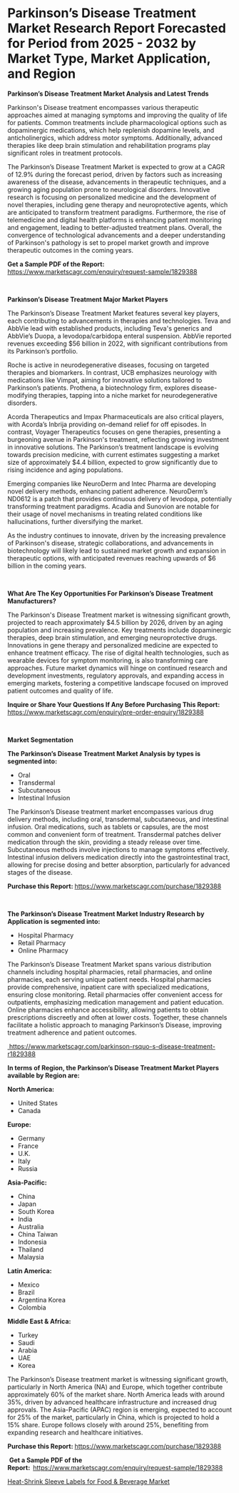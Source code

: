 <p><h1>Parkinson’s Disease Treatment Market Research Report Forecasted for Period from 2025 -  2032 by Market Type, Market Application, and Region</h1></p><p><strong>Parkinson’s Disease Treatment Market Analysis and Latest Trends</strong></p>
<p><p>Parkinson's Disease treatment encompasses various therapeutic approaches aimed at managing symptoms and improving the quality of life for patients. Common treatments include pharmacological options such as dopaminergic medications, which help replenish dopamine levels, and anticholinergics, which address motor symptoms. Additionally, advanced therapies like deep brain stimulation and rehabilitation programs play significant roles in treatment protocols. </p><p>The Parkinson’s Disease Treatment Market is expected to grow at a CAGR of 12.9% during the forecast period, driven by factors such as increasing awareness of the disease, advancements in therapeutic techniques, and a growing aging population prone to neurological disorders. Innovative research is focusing on personalized medicine and the development of novel therapies, including gene therapy and neuroprotective agents, which are anticipated to transform treatment paradigms. Furthermore, the rise of telemedicine and digital health platforms is enhancing patient monitoring and engagement, leading to better-adjusted treatment plans. Overall, the convergence of technological advancements and a deeper understanding of Parkinson's pathology is set to propel market growth and improve therapeutic outcomes in the coming years.</p></p>
<p><strong>Get a Sample PDF of the Report:&nbsp;</strong> <a href="https://www.marketscagr.com/enquiry/request-sample/1829388?utm_campaign=3019&utm_medium=2&utm_source=Github&utm_content=ia&utm_term=26032025&utm_id=parkinsons-disease-treatment">https://www.marketscagr.com/enquiry/request-sample/1829388</a></p>
<p>&nbsp;</p>
<p><strong>Parkinson’s Disease Treatment Major Market Players</strong></p>
<p><p>The Parkinson’s Disease Treatment Market features several key players, each contributing to advancements in therapies and technologies. Teva and AbbVie lead with established products, including Teva's generics and AbbVie’s Duopa, a levodopa/carbidopa enteral suspension. AbbVie reported revenues exceeding $56 billion in 2022, with significant contributions from its Parkinson’s portfolio.</p><p>Roche is active in neurodegenerative diseases, focusing on targeted therapies and biomarkers. In contrast, UCB emphasizes neurology with medications like Vimpat, aiming for innovative solutions tailored to Parkinson’s patients. Prothena, a biotechnology firm, explores disease-modifying therapies, tapping into a niche market for neurodegenerative disorders.</p><p>Acorda Therapeutics and Impax Pharmaceuticals are also critical players, with Acorda’s Inbrija providing on-demand relief for off episodes. In contrast, Voyager Therapeutics focuses on gene therapies, presenting a burgeoning avenue in Parkinson's treatment, reflecting growing investment in innovative solutions. The Parkinson’s treatment landscape is evolving towards precision medicine, with current estimates suggesting a market size of approximately $4.4 billion, expected to grow significantly due to rising incidence and aging populations.</p><p>Emerging companies like NeuroDerm and Intec Pharma are developing novel delivery methods, enhancing patient adherence. NeuroDerm’s ND0612 is a patch that provides continuous delivery of levodopa, potentially transforming treatment paradigms. Acadia and Sunovion are notable for their usage of novel mechanisms in treating related conditions like hallucinations, further diversifying the market.</p><p>As the industry continues to innovate, driven by the increasing prevalence of Parkinson's disease, strategic collaborations, and advancements in biotechnology will likely lead to sustained market growth and expansion in therapeutic options, with anticipated revenues reaching upwards of $6 billion in the coming years.</p></p>
<p>&nbsp;</p>
<p><strong>What Are The Key Opportunities For Parkinson’s Disease Treatment Manufacturers?</strong></p>
<p><p>The Parkinson's Disease Treatment market is witnessing significant growth, projected to reach approximately $4.5 billion by 2026, driven by an aging population and increasing prevalence. Key treatments include dopaminergic therapies, deep brain stimulation, and emerging neuroprotective drugs. Innovations in gene therapy and personalized medicine are expected to enhance treatment efficacy. The rise of digital health technologies, such as wearable devices for symptom monitoring, is also transforming care approaches. Future market dynamics will hinge on continued research and development investments, regulatory approvals, and expanding access in emerging markets, fostering a competitive landscape focused on improved patient outcomes and quality of life.</p></p>
<p><strong>Inquire or Share Your Questions If Any Before Purchasing This Report:</strong> <a href="https://www.marketscagr.com/enquiry/pre-order-enquiry/1829388?utm_campaign=3019&utm_medium=2&utm_source=Github&utm_content=ia&utm_term=26032025&utm_id=parkinsons-disease-treatment">https://www.marketscagr.com/enquiry/pre-order-enquiry/1829388</a></p>
<p>&nbsp;</p>
<p><strong>Market Segmentation</strong></p>
<p><strong>The Parkinson’s Disease Treatment Market Analysis by types is segmented into:</strong></p>
<p><ul><li>Oral</li><li>Transdermal</li><li>Subcutaneous</li><li>Intestinal Infusion</li></ul></p>
<p><p>The Parkinson’s Disease treatment market encompasses various drug delivery methods, including oral, transdermal, subcutaneous, and intestinal infusion. Oral medications, such as tablets or capsules, are the most common and convenient form of treatment. Transdermal patches deliver medication through the skin, providing a steady release over time. Subcutaneous methods involve injections to manage symptoms effectively. Intestinal infusion delivers medication directly into the gastrointestinal tract, allowing for precise dosing and better absorption, particularly for advanced stages of the disease.</p></p>
<p><strong>Purchase this Report:&nbsp;</strong><a href="https://www.marketscagr.com/purchase/1829388?utm_campaign=3019&utm_medium=2&utm_source=Github&utm_content=ia&utm_term=26032025&utm_id=parkinsons-disease-treatment">https://www.marketscagr.com/purchase/1829388</a></p>
<p>&nbsp;</p>
<p><strong>The Parkinson’s Disease Treatment Market Industry Research by Application is segmented into:</strong></p>
<p><ul><li>Hospital Pharmacy</li><li>Retail Pharmacy</li><li>Online Pharmacy</li></ul></p>
<p><p>The Parkinson’s Disease Treatment Market spans various distribution channels including hospital pharmacies, retail pharmacies, and online pharmacies, each serving unique patient needs. Hospital pharmacies provide comprehensive, inpatient care with specialized medications, ensuring close monitoring. Retail pharmacies offer convenient access for outpatients, emphasizing medication management and patient education. Online pharmacies enhance accessibility, allowing patients to obtain prescriptions discreetly and often at lower costs. Together, these channels facilitate a holistic approach to managing Parkinson’s Disease, improving treatment adherence and patient outcomes.</p></p>
<p><a href="https://www.marketscagr.com/parkinson-rsquo-s-disease-treatment-r1829388?utm_campaign=3019&utm_medium=2&utm_source=Github&utm_content=ia&utm_term=26032025&utm_id=parkinsons-disease-treatment">&nbsp;https://www.marketscagr.com/parkinson-rsquo-s-disease-treatment-r1829388</a></p>
<p><strong>In terms of Region, the Parkinson’s Disease Treatment Market Players available by Region are:</strong></p>
<p>
    <p> <strong> North America: </strong>
        <ul>
            <li>United States</li>
            <li>Canada</li>
        </ul>
        </p> 
    <p> <strong> Europe: </strong>
        <ul>
            <li>Germany</li>
            <li>France</li>
            <li>U.K.</li>
            <li>Italy</li>
            <li>Russia</li>
        </ul>
        </p> 
    <p> <strong> Asia-Pacific: </strong>
        <ul>
            <li>China</li>
            <li>Japan</li>
            <li>South Korea</li>
            <li>India</li>
            <li>Australia</li>
            <li>China Taiwan</li>
            <li>Indonesia</li>
            <li>Thailand</li>
            <li>Malaysia</li>
        </ul>
        </p> 
    <p> <strong> Latin America: </strong>
        <ul>
            <li>Mexico</li>
            <li>Brazil</li>
            <li>Argentina Korea</li>
            <li>Colombia</li>
        </ul>
        </p> 
    <p> <strong> Middle East & Africa: </strong>
        <ul>
            <li>Turkey</li>
            <li>Saudi</li>
            <li>Arabia</li>
            <li>UAE</li>
            <li>Korea</li>
        </ul>
    </p>
    </p>
<p><p>The Parkinson’s Disease treatment market is witnessing significant growth, particularly in North America (NA) and Europe, which together contribute approximately 60% of the market share. North America leads with around 35%, driven by advanced healthcare infrastructure and increased drug approvals. The Asia-Pacific (APAC) region is emerging, expected to account for 25% of the market, particularly in China, which is projected to hold a 15% share. Europe follows closely with around 25%, benefiting from expanding research and healthcare initiatives.</p></p>
<p><strong>Purchase this Report: </strong><a href="https://www.marketscagr.com/purchase/1829388?utm_campaign=3019&utm_medium=2&utm_source=Github&utm_content=ia&utm_term=26032025&utm_id=parkinsons-disease-treatment">https://www.marketscagr.com/purchase/1829388</a></p>
<p>&nbsp;<strong>Get a Sample PDF of the Report:&nbsp;&nbsp;</strong><a href="https://www.marketscagr.com/enquiry/request-sample/1829388?utm_campaign=3019&utm_medium=2&utm_source=Github&utm_content=ia&utm_term=26032025&utm_id=parkinsons-disease-treatment">https://www.marketscagr.com/enquiry/request-sample/1829388</a></p>
<p><strong></strong></p>
<p><p><a href="https://github.com/akermigarib/Market-Research-Report-List-1/blob/main/heat-shrink-sleeve-labels-for-food-beverage-market.md?utm_campaign=3019&utm_medium=2&utm_source=Github&utm_content=ia&utm_term=26032025&utm_id=parkinsons-disease-treatment">Heat-Shrink Sleeve Labels for Food & Beverage Market</a></p></p>
